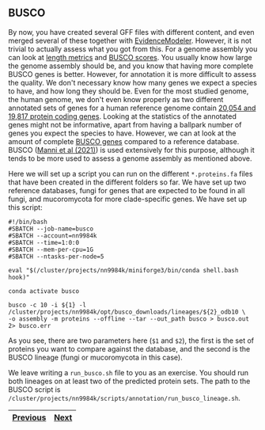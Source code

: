 ## BUSCO

By now, you have created several GFF files with different content, and even merged several of these together with [EvidenceModeler](04_evm.md). However, it is not trivial to actually assess what you got from this. For a genome assembly you can look at [length metrics]([https://github.com/ebp-nor/genome-assembly-workshop-2023/blob/main/06_gfastats.md](https://github.com/ebp-nor/workshop-2024/blob/main/day1_genome_assembly/06_gfastats.md)) and [BUSCO scores]([https://github.com/ebp-nor/genome-assembly-workshop-2023/blob/main/07_BUSCO.md](https://github.com/ebp-nor/workshop-2024/blob/main/day1_genome_assembly/07_BUSCO.md)). You usually know how large the genome assembly should be, and you know that having more complete BUSCO genes is better. However, for annotation it is more difficult to assess the quality. We don't necessary know how many genes we expect a species to have, and how long they should be. Even for the most studied genome, the human genome, we don't even know properly as two different annotated sets of genes for a human reference genome contain [20,054 and 19,817 protein coding genes](https://genomebiology.biomedcentral.com/articles/10.1186/s13059-018-1590-2). Looking at the statistics of the annotated genes might not be informative, apart from having a ballpark number of genes you expect the species to have. However, we can at look at the amount of complete [BUSCO genes](https://busco.ezlab.org/) compared to a reference database. BUSCO ([Manni et al (2021)](https://currentprotocols.onlinelibrary.wiley.com/doi/full/10.1002/cpz1.323)) is used extensively for this purpose, although it tends to be more used to assess a genome assembly as mentioned above. 

Here we will set up a script you can run on the different `*.proteins.fa` files that have been created in the different folders so far. We have set up two reference databases, fungi for genes that are expected to be found in all fungi, and mucoromycota for more clade-specific genes. We have set up this script:
```
#!/bin/bash
#SBATCH --job-name=busco
#SBATCH --account=nn9984k
#SBATCH --time=1:0:0
#SBATCH --mem-per-cpu=1G
#SBATCH --ntasks-per-node=5

eval "$(/cluster/projects/nn9984k/miniforge3/bin/conda shell.bash hook)"

conda activate busco

busco -c 10 -i ${1} -l /cluster/projects/nn9984k/opt/busco_downloads/lineages/${2}_odb10 \
-o assembly -m proteins --offline --tar --out_path busco > busco.out 2> busco.err
```

As you see, there are two parameters here (`$1` and `$2`), the first is the set of proteins you want to compare against the database, and the second is the BUSCO lineage (fungi or mucoromycota in this case). 

We leave writing a `run_busco.sh` file to you as an exercise. You should run both lineages on at least two of the predicted protein sets. The path to the BUSCO script is `/cluster/projects/nn9984k/scripts/annotation/run_busco_lineage.sh`. 

|[Previous](https://github.com/ebp-nor/gworkshop-2024/blob/main/day2_genome_annotation/04_evm.md)|[Next](https://github.com/ebp-nor/workshop-2024/blob/main/day2_genome_annotation/06_filtering.md)|
|---|---|
